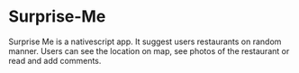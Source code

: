 # Surprise-Me

Surprise Me is a nativescript app. It suggest users restaurants on random manner. Users can see the location on map, see photos of the restaurant or read and add comments. 

